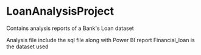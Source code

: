 # LoanAnalysisProject
Contains analysis reports of a Bank's Loan dataset

Analysis file include the sql file along with Power BI report
Financial_loan is the dataset used
